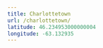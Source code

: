 ```yaml
---
title: Charlottetown
url: /charlottetown/
latitude: 46.234953000000004
longitude: -63.132935
---
```

